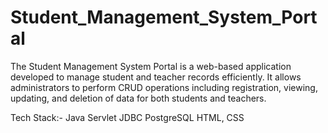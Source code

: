 # Student_Management_System_Portal
The Student Management System Portal is a web-based application developed to manage student and teacher records efficiently. It allows administrators to perform CRUD operations including registration, viewing, updating, and deletion of data for both students and teachers.

Tech Stack:-
Java
Servlet
JDBC
PostgreSQL
HTML, CSS
